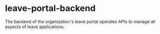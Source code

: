 # leave-portal-backend
The backend of the organization's leave portal operates APIs to manage all aspects of leave applications.
